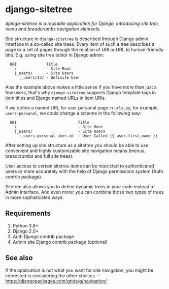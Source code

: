 # django-sitetree

*django-sitetree is a reusable application for Django, introducing site tree, menu and breadcrumbs navigation elements.*

Site structure in `django-sitetree` is described through Django admin interface in a so-called site trees.
Every item of such a tree describes a page or a set of pages through the relation of URI or URL to human-friendly title. E.g. using site tree editor in Django admin:

```
  URI             Title
    /             - Site Root
    |_users/      - Site Users
      |_users/13/ - Definite User
```

Alas the example above makes a little sense if you have more than just a few users, that's why `django-sitetree` supports Django template tags in item titles and Django named URLs in item URIs.

If we define a named URL for user personal page in `urls.py`, for example, `users-personal`, we could change a scheme in the following way:

```
  URI                           Title
    /                           - Site Root
    |_users/                    - Site Users
      |_users-personal user.id  - User Called {{ user.first_name }}
```

After setting up site structure as a sitetree you should be able to use convenient and highly customizable site navigation means (menus, breadcrumbs and full site trees).

User access to certain sitetree items can be restricted to authenticated users or more accurately with the help of Django permissions system (Auth contrib package).

Sitetree also allows you to define dynamic trees in your code instead of Admin interface. And even more: you can combine those two types of trees in more sophisticated ways.


## Requirements

1. Python 3.8+
2. Django 2.0+
3. Auth Django contrib package
4. Admin site Django contrib package (optional)

## See also

If the application is not what you want for site navigation, you might be interested in considering the other choices — 
<https://djangopackages.com/grids/g/navigation/>
